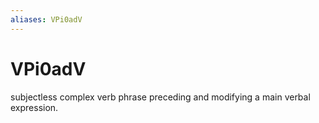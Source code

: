 ```yaml
---
aliases: VPi0adV
---
```

# VPi0adV

subjectless complex verb phrase preceding and modifying a main verbal expression.